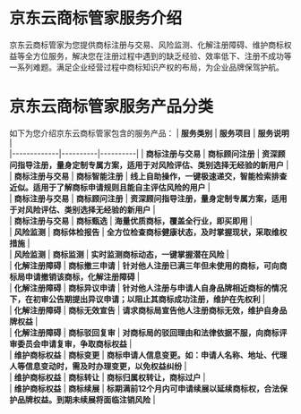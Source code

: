 # 京东云商标管家服务介绍
京东云商标管家为您提供商标注册与交易、风险监测、化解注册障碍、维护商标权益等全方位服务，解决您在注册过程中遇到的缺乏经验、效率低下、注册不成功等一系列难题。满足企业经营过程中商标知识产权的布局，为企业品牌保驾护航。
# 京东云商标管家服务产品分类
如下为您介绍京东云商标管家包含的服务产品：
| **服务类别** | **服务项目** | **服务说明** |   
|-------------|----------|----------|
| **商标注册与交易** | **商标顾问注册** | **资深顾问指导注册，量身定制专属方案，适用于对风险评估、类别选择无经验的新用户** |  
| **商标注册与交易** | **商标智能注册** | **线上自助操作，一键极速递交，智能检索排查近似。适用于了解商标申请规则且能自主评估风险的用户** |  
| **商标注册与交易** | **商标顾问注册** | **资深顾问指导注册，量身定制专属方案，适用于对风险评估、类别选择无经验的新用户** |  
| **商标注册与交易** | **商标甄选** | **海量优质商标，覆盖全行业，即买即用** |  
| **风险监测** | **商标体检报告** | **全方位检查商标健康状态，及时掌握现状，采取维权措施** |  
| **风险监测** | **商标监测** | **实时监测商标动态，一键掌握潜在风险** |  
| **化解注册障碍** | **商标撤三申请** | **针对他人注册已满三年但未使用的商标，可向商标局申请撤销该商标，化解注册障碍** |  
| **化解注册障碍** | **商标异议申请** | **针对他人注册与申请人自身品牌相近商标的情况下，在初审公告期提出异议申请；以阻止其商标成功注册，维护在先权利** |  
| **化解注册障碍** | **商标无效宣告** | **请求商标局宣告他人注册商标无效，维护自身品牌权益** |  
| **化解注册障碍** | **商标驳回复审** | **对商标局的驳回理由和法律依据不服，向商标评审委员会申请复审，争取商标权益** |  
| **维护商标权益** | **商标变更** | **商标申请人信息变更。如：申请人名称、地址、代理人等信息变动时，需及时办理变更，以免权益纠纷** |  
| **维护商标权益** | **商标转让** | **商标归属权转让，商标过户** |  
| **维护商标权益** | **商标续展** | **标期满前12个月内可申请续展以延续商标权，合法保护品牌权益。到期未续展将面临注销风险** |  

